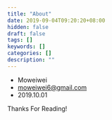 ```yaml
---
title: "About"
date: 2019-09-04T09:20:20+08:00
hidden: false
draft: false
tags: []
keywords: []
categories: []
description: ""
---
```


- Moweiwei
- moweiwei6@gmail.com
- 2019.10.01

Thanks For Reading!
